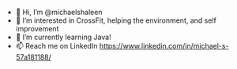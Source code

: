 - 👋 Hi, I’m @michaelshaleen
- 👀 I’m interested in CrossFit, helping the environment, and self improvement
- 🌱 I’m currently learning Java!
- 📫 Reach me on LinkedIn https://www.linkedin.com/in/michael-s-57a181188/

<!---
michaelshaleen/michaelshaleen is a ✨ special ✨ repository because its `README.md` (this file) appears on your GitHub profile.
You can click the Preview link to take a look at your changes.
--->

